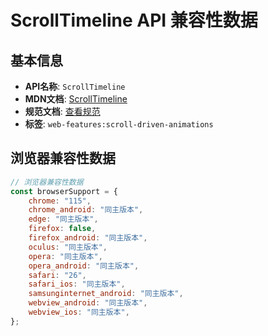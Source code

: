# ScrollTimeline API 兼容性数据

## 基本信息

- **API名称**: `ScrollTimeline`
- **MDN文档**: [ScrollTimeline](https://developer.mozilla.org/docs/Web/API/ScrollTimeline)
- **规范文档**: [查看规范](https://drafts.csswg.org/scroll-animations/#scrolltimeline-interface)
- **标签**: `web-features:scroll-driven-animations`

## 浏览器兼容性数据

```javascript
// 浏览器兼容性数据
const browserSupport = {
    chrome: "115",
    chrome_android: "同主版本",
    edge: "同主版本",
    firefox: false,
    firefox_android: "同主版本",
    oculus: "同主版本",
    opera: "同主版本",
    opera_android: "同主版本",
    safari: "26",
    safari_ios: "同主版本",
    samsunginternet_android: "同主版本",
    webview_android: "同主版本",
    webview_ios: "同主版本",
};

```

